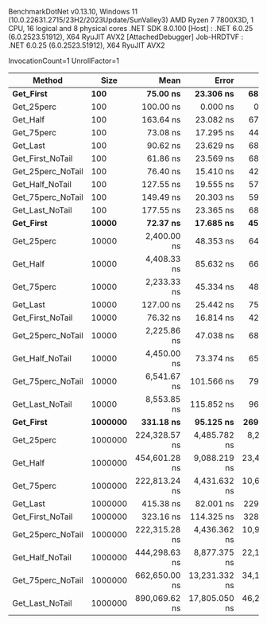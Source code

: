 
BenchmarkDotNet v0.13.10, Windows 11 (10.0.22631.2715/23H2/2023Update/SunValley3)
AMD Ryzen 7 7800X3D, 1 CPU, 16 logical and 8 physical cores
.NET SDK 8.0.100
  [Host]     : .NET 6.0.25 (6.0.2523.51912), X64 RyuJIT AVX2 [AttachedDebugger]
  Job-HRDTVF : .NET 6.0.25 (6.0.2523.51912), X64 RyuJIT AVX2

InvocationCount=1  UnrollFactor=1  

 Method            | Size    | Mean          | Error         | StdDev        | Median       | Allocated |
------------------ |-------- |--------------:|--------------:|--------------:|-------------:|----------:|
 **Get_First**         | **100**     |      **75.00 ns** |     **23.306 ns** |     **68.718 ns** |     **100.0 ns** |     **544 B** |
 Get_25perc        | 100     |     100.00 ns |      0.000 ns |      0.000 ns |     100.0 ns |     544 B |
 Get_Half          | 100     |     163.64 ns |     23.082 ns |     67.695 ns |     200.0 ns |     544 B |
 Get_75perc        | 100     |      73.08 ns |     17.295 ns |     44.643 ns |     100.0 ns |     544 B |
 Get_Last          | 100     |      90.62 ns |     23.629 ns |     68.176 ns |     100.0 ns |     544 B |
 Get_First_NoTail  | 100     |      61.86 ns |     23.569 ns |     68.379 ns |     100.0 ns |     544 B |
 Get_25perc_NoTail | 100     |      76.40 ns |     15.410 ns |     42.700 ns |     100.0 ns |     544 B |
 Get_Half_NoTail   | 100     |     127.55 ns |     19.555 ns |     57.042 ns |     100.0 ns |     544 B |
 Get_75perc_NoTail | 100     |     149.49 ns |     20.303 ns |     59.545 ns |     100.0 ns |     544 B |
 Get_Last_NoTail   | 100     |     177.55 ns |     23.365 ns |     68.158 ns |     200.0 ns |     544 B |
 **Get_First**         | **10000**   |      **72.37 ns** |     **17.685 ns** |     **45.015 ns** |     **100.0 ns** |     **544 B** |
 Get_25perc        | 10000   |   2,400.00 ns |     48.353 ns |     64.550 ns |   2,400.0 ns |     544 B |
 Get_Half          | 10000   |   4,408.33 ns |     85.632 ns |     66.856 ns |   4,400.0 ns |     544 B |
 Get_75perc        | 10000   |   2,233.33 ns |     45.334 ns |     48.507 ns |   2,200.0 ns |     544 B |
 Get_Last          | 10000   |     127.00 ns |     25.442 ns |     75.015 ns |     100.0 ns |     544 B |
 Get_First_NoTail  | 10000   |      76.32 ns |     16.814 ns |     42.797 ns |     100.0 ns |     544 B |
 Get_25perc_NoTail | 10000   |   2,225.86 ns |     47.038 ns |     68.947 ns |   2,250.0 ns |     544 B |
 Get_Half_NoTail   | 10000   |   4,450.00 ns |     73.374 ns |     65.044 ns |   4,500.0 ns |     544 B |
 Get_75perc_NoTail | 10000   |   6,541.67 ns |    101.566 ns |     79.296 ns |   6,500.0 ns |     544 B |
 Get_Last_NoTail   | 10000   |   8,553.85 ns |    115.852 ns |     96.742 ns |   8,600.0 ns |     544 B |
 **Get_First**         | **1000000** |     **331.18 ns** |     **95.125 ns** |    **269.854 ns** |     **200.0 ns** |     **496 B** |
 Get_25perc        | 1000000 | 224,328.57 ns |  4,485.782 ns |  8,202.507 ns | 223,600.0 ns |     496 B |
 Get_Half          | 1000000 | 454,601.28 ns |  9,088.219 ns | 23,459.595 ns | 450,700.0 ns |     496 B |
 Get_75perc        | 1000000 | 222,813.24 ns |  4,431.632 ns | 10,617.908 ns | 220,450.0 ns |     496 B |
 Get_Last          | 1000000 |     415.38 ns |     82.001 ns |    229.939 ns |     300.0 ns |     496 B |
 Get_First_NoTail  | 1000000 |     323.16 ns |    114.325 ns |    328.019 ns |     150.0 ns |     496 B |
 Get_25perc_NoTail | 1000000 | 222,315.28 ns |  4,436.362 ns | 10,965.588 ns | 220,350.0 ns |     496 B |
 Get_Half_NoTail   | 1000000 | 444,298.63 ns |  8,877.375 ns | 22,107.744 ns | 446,200.0 ns |     496 B |
 Get_75perc_NoTail | 1000000 | 662,650.00 ns | 13,231.332 ns | 34,154.294 ns | 654,600.0 ns |     496 B |
 Get_Last_NoTail   | 1000000 | 890,069.62 ns | 17,805.050 ns | 46,277.691 ns | 881,600.0 ns |     496 B |
